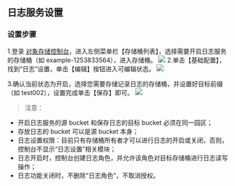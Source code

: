 ## 日志服务设置
### 设置步骤
1.登录 [对象存储控制台](https://console.cloud.tencent.com/cos5)，进入左侧菜单栏【存储桶列表】，选择需要开启日志服务的存储桶（如 example-1253833564），进入存储桶。
![](https://mc.qcloudimg.com/static/img/d156619ab35a0e1195a70d0e8d8954ca/image.png)
2.单击【基础配置】，找到“日志”设置，单击【编辑】按钮进入可编辑状态。
![](https://main.qcloudimg.com/raw/71e5d1f1769b782880f9b26c7a98f6cf.png)

3.确认当前状态为开启，选择您需要存储记录日志的存储桶，并设置好目标前缀（如 test002），设置完成单击【保存】即可。
![](https://main.qcloudimg.com/raw/9417734b6c6733d5a608fe6fb004907e.png)

>注意：
- 开启日志服务的源 bucket 和保存日志的目标 bucket 必须在同一园区；
- 存放日志的 bucket 可以是源 bucket 本身；
- 日志设置权限：目前只有存储桶所有者才可以进行日志的开启或关闭，否则，控制台不显示“日志设置”相关模块； 
- 日志开启时，控制台创建日志角色，并允许该角色对目标存储桶进行日志读写操作；
- 日志功能关闭时，不删除“日志角色”，不取消授权。